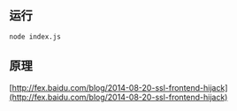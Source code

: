 ## 运行

```
node index.js
```

## 原理

[http://fex.baidu.com/blog/2014-08-20-ssl-frontend-hijack](http://fex.baidu.com/blog/2014-08-20-ssl-frontend-hijack)
